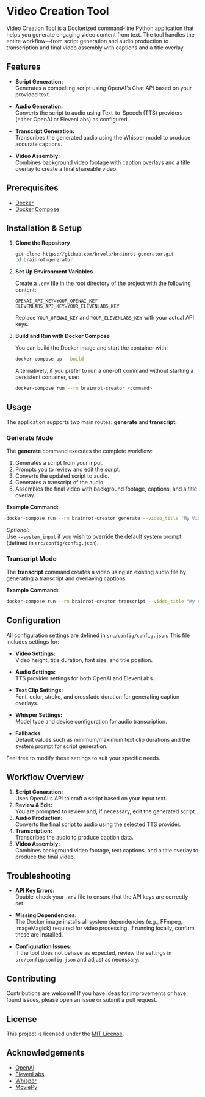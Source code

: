 # Video Creation Tool

Video Creation Tool is a Dockerized command-line Python application that helps you generate engaging video content from text. The tool handles the entire workflow—from script generation and audio production to transcription and final video assembly with captions and a title overlay.

## Features

- **Script Generation:**  
  Generates a compelling script using OpenAI's Chat API based on your provided text.

- **Audio Generation:**  
  Converts the script to audio using Text-to-Speech (TTS) providers (either OpenAI or ElevenLabs) as configured.

- **Transcript Generation:**  
  Transcribes the generated audio using the Whisper model to produce accurate captions.

- **Video Assembly:**  
  Combines background video footage with caption overlays and a title overlay to create a final shareable video.

## Prerequisites

- [Docker](https://docs.docker.com/get-docker/)
- [Docker Compose](https://docs.docker.com/compose/install/)

## Installation & Setup

1. **Clone the Repository**

   ```bash
   git clone https://github.com/brvola/brainrot-generator.git
   cd brainrot-generator
   ```

2. **Set Up Environment Variables**

   Create a `.env` file in the root directory of the project with the following content:

   ```env
   OPENAI_API_KEY=YOUR_OPENAI_KEY
   ELEVENLABS_API_KEY=YOUR_ELEVENLABS_KEY
   ```

   Replace `YOUR_OPENAI_KEY` and `YOUR_ELEVENLABS_KEY` with your actual API keys.

3. **Build and Run with Docker Compose**

   You can build the Docker image and start the container with:

   ```bash
   docker-compose up --build
   ```

   Alternatively, if you prefer to run a one-off command without starting a persistent container, use:

   ```bash
   docker-compose run --rm brainrot-creator <command>
   ```

## Usage

The application supports two main routes: **generate** and **transcript**.

### Generate Mode

The **generate** command executes the complete workflow:
1. Generates a script from your input.
2. Prompts you to review and edit the script.
3. Converts the updated script to audio.
4. Generates a transcript of the audio.
5. Assembles the final video with background footage, captions, and a title overlay.

**Example Command:**

```bash
docker-compose run --rm brainrot-creator generate --video_title "My Video Title" --user_input "Your input text here"
```

*Optional:*  
Use `--system_input` if you wish to override the default system prompt (defined in `src/config/config.json`).

### Transcript Mode

The **transcript** command creates a video using an existing audio file by generating a transcript and overlaying captions.

**Example Command:**

```bash
docker-compose run --rm brainrot-creator transcript --video_title "My Video Title" --audio_path "path/to/audio.mp3"
```

## Configuration

All configuration settings are defined in `src/config/config.json`. This file includes settings for:

- **Video Settings:**  
  Video height, title duration, font size, and title position.

- **Audio Settings:**  
  TTS provider settings for both OpenAI and ElevenLabs.

- **Text Clip Settings:**  
  Font, color, stroke, and crossfade duration for generating caption overlays.

- **Whisper Settings:**  
  Model type and device configuration for audio transcription.

- **Fallbacks:**  
  Default values such as minimum/maximum text clip durations and the system prompt for script generation.

Feel free to modify these settings to suit your specific needs.

## Workflow Overview

1. **Script Generation:**  
   Uses OpenAI's API to craft a script based on your input text.
2. **Review & Edit:**  
   You are prompted to review and, if necessary, edit the generated script.
3. **Audio Production:**  
   Converts the final script to audio using the selected TTS provider.
4. **Transcription:**  
   Transcribes the audio to produce caption data.
5. **Video Assembly:**  
   Combines background video footage, text captions, and a title overlay to produce the final video.

## Troubleshooting

- **API Key Errors:**  
  Double-check your `.env` file to ensure that the API keys are correctly set.

- **Missing Dependencies:**  
  The Docker image installs all system dependencies (e.g., FFmpeg, ImageMagick) required for video processing. If running locally, confirm these are installed.

- **Configuration Issues:**  
  If the tool does not behave as expected, review the settings in `src/config/config.json` and adjust as necessary.

## Contributing

Contributions are welcome! If you have ideas for improvements or have found issues, please open an issue or submit a pull request.

## License

This project is licensed under the [MIT License](LICENSE).

## Acknowledgements

- [OpenAI](https://openai.com/)
- [ElevenLabs](https://elevenlabs.io/)
- [Whisper](https://github.com/openai/whisper)
- [MoviePy](https://zulko.github.io/moviepy/)
